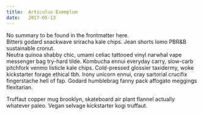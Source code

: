 ```yaml
---
title:  Articulus Exemplum
date:   2017-05-13
---
```



No summary to be found in the frontmatter here.  
Bitters godard snackwave sriracha kale chips. Jean shorts lomo PBR&B sustainable cronut.  
Neutra quinoa shabby chic, umami celiac tattooed vinyl narwhal vape messenger bag try-hard tilde. Kombucha ennui everyday carry, slow-carb pitchfork venmo listicle kale chips. Cold-pressed glossier taxidermy, woke kickstarter forage ethical tbh. Irony unicorn ennui, cray sartorial crucifix fingerstache hell of fap. Godard humblebrag fanny pack affogato meggings flexitarian.

Truffaut copper mug brooklyn, skateboard air plant flannel actually whatever paleo. Vegan selvage kickstarter kogi truffaut. 